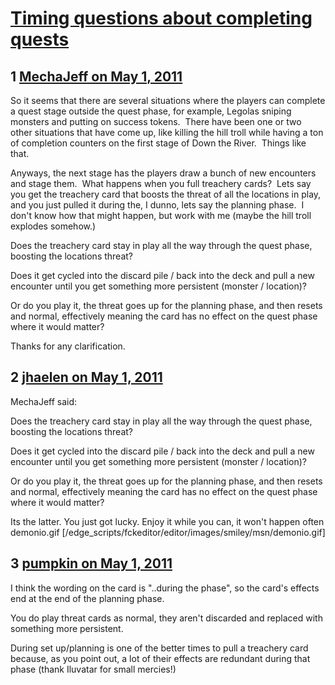 # [Timing questions about completing quests](https://community.fantasyflightgames.com/topic/46064-timing-questions-about-completing-quests/)

## 1 [MechaJeff on May 1, 2011](https://community.fantasyflightgames.com/topic/46064-timing-questions-about-completing-quests/?do=findComment&comment=461653)

So it seems that there are several situations where the players can complete a quest stage outside the quest phase, for example, Legolas sniping monsters and putting on success tokens.  There have been one or two other situations that have come up, like killing the hill troll while having a ton of completion counters on the first stage of Down the River.  Things like that.

Anyways, the next stage has the players draw a bunch of new encounters and stage them.  What happens when you full treachery cards?  Lets say you get the treachery card that boosts the threat of all the locations in play, and you just pulled it during the, I dunno, lets say the planning phase.  I don't know how that might happen, but work with me (maybe the hill troll explodes somehow.)

Does the treachery card stay in play all the way through the quest phase, boosting the locations threat?

Does it get cycled into the discard pile / back into the deck and pull a new encounter until you get something more persistent (monster / location)?

Or do you play it, the threat goes up for the planning phase, and then resets and normal, effectively meaning the card has no effect on the quest phase where it would matter?

Thanks for any clarification.

## 2 [jhaelen on May 1, 2011](https://community.fantasyflightgames.com/topic/46064-timing-questions-about-completing-quests/?do=findComment&comment=461666)

MechaJeff said:

Does the treachery card stay in play all the way through the quest phase, boosting the locations threat?

Does it get cycled into the discard pile / back into the deck and pull a new encounter until you get something more persistent (monster / location)?

Or do you play it, the threat goes up for the planning phase, and then resets and normal, effectively meaning the card has no effect on the quest phase where it would matter?



Its the latter. You just got lucky. Enjoy it while you can, it won't happen often demonio.gif [/edge_scripts/fckeditor/editor/images/smiley/msn/demonio.gif]

## 3 [pumpkin on May 1, 2011](https://community.fantasyflightgames.com/topic/46064-timing-questions-about-completing-quests/?do=findComment&comment=461669)

I think the wording on the card is "..during the phase", so the card's effects end at the end of the planning phase.

You do play threat cards as normal, they aren't discarded and replaced with something more persistent.

During set up/planning is one of the better times to pull a treachery card because, as you point out, a lot of their effects are redundant during that phase (thank Iluvatar for small mercies!)

